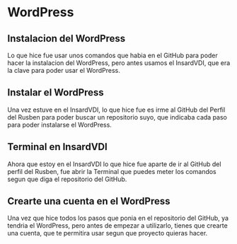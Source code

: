 # WordPress

## Instalacion del WordPress 

Lo que hice fue usar unos comandos que habia en el GitHub para poder hacer la instalacion del WordPress, pero antes usamos el InsardVDI, que era la clave para poder usar el WordPress.

## Instalar el WordPress

Una vez estuve en el InsardVDI, lo que hice fue es irme al GitHub del Perfil del Rusben para poder buscar un repositorio suyo, que indicaba cada paso para poder instalarse el WordPress. 

## Terminal en InsardVDI

Ahora que estoy en el InsardVDI lo que hice fue aparte de ir al GitHub del perfil del Rusben, fue abrir la Terminal que puedes meter los comandos segun que diga el repositorio del GitHub.

## Crearte una cuenta en el WordPress

Una vez que hice todos los pasos que ponia en el repositorio del GitHub, ya tendria el WordPress, pero antes de empezar a utilizarlo, tienes que crearte una cuenta, que te permitira usar segun que proyecto quieras hacer.





